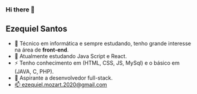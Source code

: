 ### Hi there 👋
<h2>Ezequiel Santos</h2>
  <ul>
     <li>🚀 Técnico em informática e sempre estudando, tenho grande interesse na área de <b>front-end</b>.</li>
     <li>🔗 Atualmente estudando Java Script e React.</li>
     <li>⚡ Tenho conhecimento em (HTML, CSS, JS, MySql) e o básico em (JAVA, C, PHP).</li>
     <li>🌱 Aspirante a desenvolvedor full-stack.</li>
     
  <li><a href="https://pt-br.reactjs.org/">📫 ezequiel.mozart.2020@gmail.com</a></li>
  </ul>
  



<!--
**ezequielsan/ezequielsan** is a ✨ _special_ ✨ repository because its `README.md` (this file) appears on your GitHub profile.

Here are some ideas to get you started:

- 🔭 I’m currently working on ...
- 🌱 I’m currently learning ...
- 👯 I’m looking to collaborate on ...
- 🤔 I’m looking for help with ...
- 💬 Ask me about ...
- 📫 How to reach me: ...
- 😄 Pronouns: ...
- ⚡ Fun fact: ...
-->
